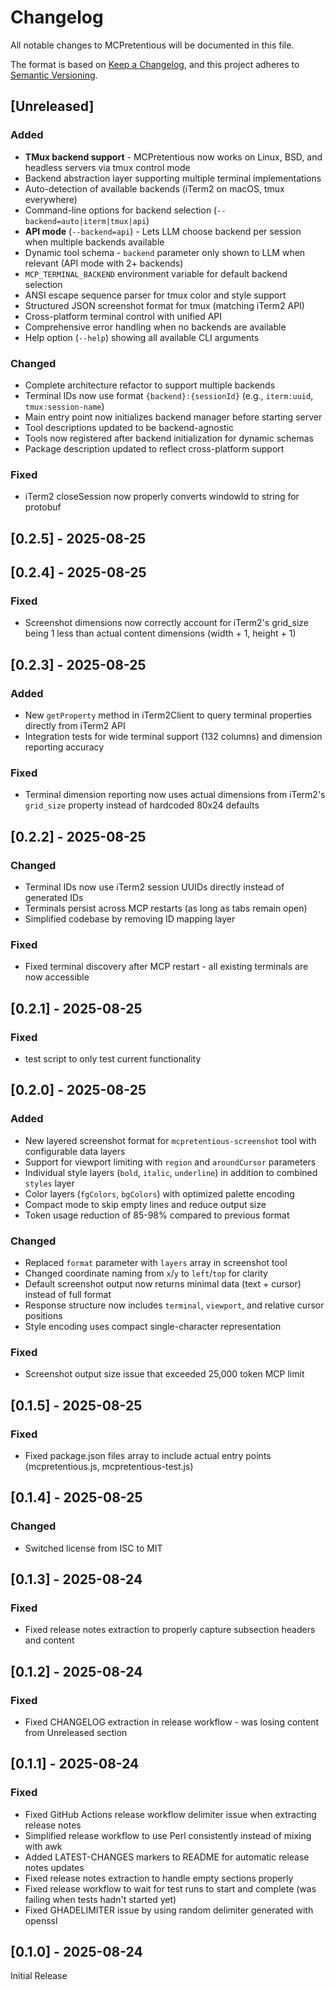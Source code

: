 # Changelog

All notable changes to MCPretentious will be documented in this file.

The format is based on [Keep a Changelog](https://keepachangelog.com/en/1.0.0/),
and this project adheres to [Semantic Versioning](https://semver.org/spec/v2.0.0.html).

## [Unreleased]

### Added
- **TMux backend support** - MCPretentious now works on Linux, BSD, and headless servers via tmux control mode
- Backend abstraction layer supporting multiple terminal implementations
- Auto-detection of available backends (iTerm2 on macOS, tmux everywhere)
- Command-line options for backend selection (`--backend=auto|iterm|tmux|api`)
- **API mode** (`--backend=api`) - Lets LLM choose backend per session when multiple backends available
- Dynamic tool schema - `backend` parameter only shown to LLM when relevant (API mode with 2+ backends)
- `MCP_TERMINAL_BACKEND` environment variable for default backend selection
- ANSI escape sequence parser for tmux color and style support
- Structured JSON screenshot format for tmux (matching iTerm2 API)
- Cross-platform terminal control with unified API
- Comprehensive error handling when no backends are available
- Help option (`--help`) showing all available CLI arguments

### Changed
- Complete architecture refactor to support multiple backends
- Terminal IDs now use format `{backend}:{sessionId}` (e.g., `iterm:uuid`, `tmux:session-name`)
- Main entry point now initializes backend manager before starting server
- Tool descriptions updated to be backend-agnostic
- Tools now registered after backend initialization for dynamic schemas
- Package description updated to reflect cross-platform support

### Fixed
- iTerm2 closeSession now properly converts windowId to string for protobuf


## [0.2.5] - 2025-08-25


## [0.2.4] - 2025-08-25

### Fixed
- Screenshot dimensions now correctly account for iTerm2's grid_size being 1 less than actual content dimensions (width + 1, height + 1)
## [0.2.3] - 2025-08-25

### Added
- New `getProperty` method in iTerm2Client to query terminal properties directly from iTerm2 API
- Integration tests for wide terminal support (132 columns) and dimension reporting accuracy

### Fixed
- Terminal dimension reporting now uses actual dimensions from iTerm2's `grid_size` property instead of hardcoded 80x24 defaults
## [0.2.2] - 2025-08-25

### Changed
- Terminal IDs now use iTerm2 session UUIDs directly instead of generated IDs
- Terminals persist across MCP restarts (as long as tabs remain open)
- Simplified codebase by removing ID mapping layer

### Fixed
- Fixed terminal discovery after MCP restart - all existing terminals are now accessible
## [0.2.1] - 2025-08-25

### Fixed
- test script to only test current functionality

## [0.2.0] - 2025-08-25

### Added
- New layered screenshot format for `mcpretentious-screenshot` tool with configurable data layers
- Support for viewport limiting with `region` and `aroundCursor` parameters
- Individual style layers (`bold`, `italic`, `underline`) in addition to combined `styles` layer
- Color layers (`fgColors`, `bgColors`) with optimized palette encoding
- Compact mode to skip empty lines and reduce output size
- Token usage reduction of 85-98% compared to previous format

### Changed
- Replaced `format` parameter with `layers` array in screenshot tool
- Changed coordinate naming from `x`/`y` to `left`/`top` for clarity
- Default screenshot output now returns minimal data (text + cursor) instead of full format
- Response structure now includes `terminal`, `viewport`, and relative cursor positions
- Style encoding uses compact single-character representation

### Fixed
- Screenshot output size issue that exceeded 25,000 token MCP limit
## [0.1.5] - 2025-08-25

### Fixed
- Fixed package.json files array to include actual entry points (mcpretentious.js, mcpretentious-test.js)
## [0.1.4] - 2025-08-25

### Changed
- Switched license from ISC to MIT


## [0.1.3] - 2025-08-24

### Fixed
- Fixed release notes extraction to properly capture subsection headers and content
## [0.1.2] - 2025-08-24

### Fixed
- Fixed CHANGELOG extraction in release workflow - was losing content from Unreleased section
## [0.1.1] - 2025-08-24

### Fixed
- Fixed GitHub Actions release workflow delimiter issue when extracting release notes
- Simplified release workflow to use Perl consistently instead of mixing with awk
- Added LATEST-CHANGES markers to README for automatic release notes updates
- Fixed release notes extraction to handle empty sections properly
- Fixed release workflow to wait for test runs to start and complete (was failing when tests hadn't started yet)
- Fixed GHADELIMITER issue by using random delimiter generated with openssl


## [0.1.0] - 2025-08-24

Initial Release

